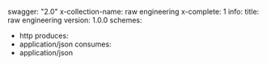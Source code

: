 swagger: "2.0"
x-collection-name: raw engineering
x-complete: 1
info:
  title: raw engineering
  version: 1.0.0
schemes:
- http
produces:
- application/json
consumes:
- application/json